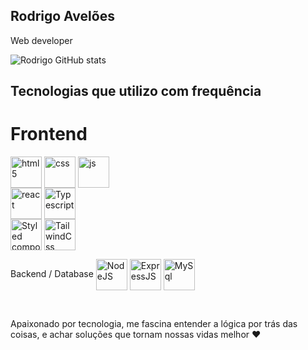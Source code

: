 ## Rodrigo Avelões 
Web developer

![Rodrigo GitHub stats](https://github-readme-stats.vercel.app/api?username=rodrigoaveloes&show_icons=true&theme=dracula&count_private=true)

## Tecnologias que utilizo com frequência

# Frontend

<div style="display: inline_block">
  <img align="center" alt="html5" src="https://user-images.githubusercontent.com/25181517/117447535-f00a3a00-af3d-11eb-89bf-45aaf56dbaf1.png" width="50"/>
  <img align="center" alt="css" src="https://user-images.githubusercontent.com/25181517/183898674-75a4a1b1-f960-4ea9-abcb-637170a00a75.png" width="50" />
  <img align="center" alt="js" src="https://user-images.githubusercontent.com/25181517/117447155-6a868a00-af3d-11eb-9cfe-245df15c9f3f.png" width="50" />
   <br/>
  <img align="center" alt="react" src="https://user-images.githubusercontent.com/25181517/183897015-94a058a6-b86e-4e42-a37f-bf92061753e5.png" width="50" />
  <img align="center" alt="Typescript" src="https://user-images.githubusercontent.com/25181517/183890598-19a0ac2d-e88a-4005-a8df-1ee36782fde1.png" width="50" />
   <br/>
  <img align="center" alt="Styled components" src="https://i.imgur.com/jThJ7zs.png"  width="50"/>
  <img align="center" alt="TailwindCss" src="https://i.imgur.com/Ygxf5tc.png"  width="50" />
  
  <br/>
  
  Backend / Database
  <img align="center" alt="NodeJS" src="https://i.imgur.com/xowpYfU.png"  width="50" />
  <img align="center" alt="ExpressJS" src="https://i.imgur.com/hxiUohw.png"  width="50" />
  <img align="center" alt="MySql" src="https://i.imgur.com/JmrCWJM.png"  width="50" />
  
  
      
     
      
  
  
  
  

  	
  
  

  
  
</div><br/>

Apaixonado por tecnologia, me fascina entender a lógica por trás das coisas, e achar soluções que tornam nossas vidas melhor ❤️
